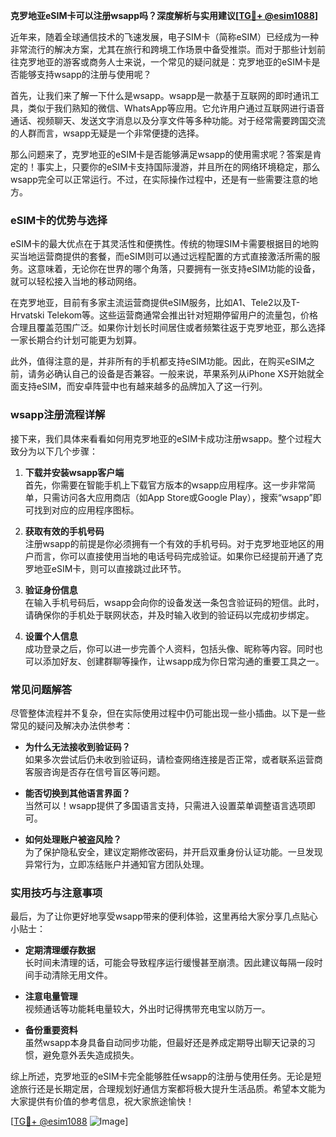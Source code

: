 **克罗地亚eSIM卡可以注册wsapp吗？深度解析与实用建议[[TG💪+ @esim1088](https://t.me/s/esim1088)]**

近年来，随着全球通信技术的飞速发展，电子SIM卡（简称eSIM）已经成为一种非常流行的解决方案，尤其在旅行和跨境工作场景中备受推崇。而对于那些计划前往克罗地亚的游客或商务人士来说，一个常见的疑问就是：克罗地亚的eSIM卡是否能够支持wsapp的注册与使用呢？

首先，让我们来了解一下什么是wsapp。wsapp是一款基于互联网的即时通讯工具，类似于我们熟知的微信、WhatsApp等应用。它允许用户通过互联网进行语音通话、视频聊天、发送文字消息以及分享文件等多种功能。对于经常需要跨国交流的人群而言，wsapp无疑是一个非常便捷的选择。

那么问题来了，克罗地亚的eSIM卡是否能够满足wsapp的使用需求呢？答案是肯定的！事实上，只要你的eSIM卡支持国际漫游，并且所在的网络环境稳定，那么wsapp完全可以正常运行。不过，在实际操作过程中，还是有一些需要注意的地方。

### eSIM卡的优势与选择

eSIM卡的最大优点在于其灵活性和便携性。传统的物理SIM卡需要根据目的地购买当地运营商提供的套餐，而eSIM则可以通过远程配置的方式直接激活所需的服务。这意味着，无论你在世界的哪个角落，只要拥有一张支持eSIM功能的设备，就可以轻松接入当地的移动网络。

在克罗地亚，目前有多家主流运营商提供eSIM服务，比如A1、Tele2以及T-Hrvatski Telekom等。这些运营商通常会推出针对短期停留用户的流量包，价格合理且覆盖范围广泛。如果你计划长时间居住或者频繁往返于克罗地亚，那么选择一家长期合约计划可能更为划算。

此外，值得注意的是，并非所有的手机都支持eSIM功能。因此，在购买eSIM之前，请务必确认自己的设备是否兼容。一般来说，苹果系列从iPhone XS开始就全面支持eSIM，而安卓阵营中也有越来越多的品牌加入了这一行列。

### wsapp注册流程详解

接下来，我们具体来看看如何用克罗地亚的eSIM卡成功注册wsapp。整个过程大致分为以下几个步骤：

1. **下载并安装wsapp客户端**  
   首先，你需要在智能手机上下载官方版本的wsapp应用程序。这一步非常简单，只需访问各大应用商店（如App Store或Google Play），搜索“wsapp”即可找到对应的应用程序图标。

2. **获取有效的手机号码**  
   注册wsapp的前提是你必须拥有一个有效的手机号码。对于克罗地亚地区的用户而言，你可以直接使用当地的电话号码完成验证。如果你已经提前开通了克罗地亚eSIM卡，则可以直接跳过此环节。

3. **验证身份信息**  
   在输入手机号码后，wsapp会向你的设备发送一条包含验证码的短信。此时，请确保你的手机处于联网状态，并及时输入收到的验证码以完成初步绑定。

4. **设置个人信息**  
   成功登录之后，你可以进一步完善个人资料，包括头像、昵称等内容。同时也可以添加好友、创建群聊等操作，让wsapp成为你日常沟通的重要工具之一。

### 常见问题解答

尽管整体流程并不复杂，但在实际使用过程中仍可能出现一些小插曲。以下是一些常见的疑问及解决办法供参考：

- **为什么无法接收到验证码？**  
  如果多次尝试后仍未收到验证码，请检查网络连接是否正常，或者联系运营商客服咨询是否存在信号盲区等问题。

- **能否切换到其他语言界面？**  
  当然可以！wsapp提供了多国语言支持，只需进入设置菜单调整语言选项即可。

- **如何处理账户被盗风险？**  
  为了保护隐私安全，建议定期修改密码，并开启双重身份认证功能。一旦发现异常行为，立即冻结账户并通知官方团队处理。

### 实用技巧与注意事项

最后，为了让你更好地享受wsapp带来的便利体验，这里再给大家分享几点贴心小贴士：

- **定期清理缓存数据**  
  长时间未清理的话，可能会导致程序运行缓慢甚至崩溃。因此建议每隔一段时间手动清除无用文件。

- **注意电量管理**  
  视频通话等功能耗电量较大，外出时记得携带充电宝以防万一。

- **备份重要资料**  
  虽然wsapp本身具备自动同步功能，但最好还是养成定期导出聊天记录的习惯，避免意外丢失造成损失。

综上所述，克罗地亚的eSIM卡完全能够胜任wsapp的注册与使用任务。无论是短途旅行还是长期定居，合理规划好通信方案都将极大提升生活品质。希望本文能为大家提供有价值的参考信息，祝大家旅途愉快！

[[TG💪+ @esim1088](https://t.me/s/esim1088) ![Image](https://i.postimg.cc/4NQfJmqS/Snipaste-2025-05-13-00-14-12.png)]